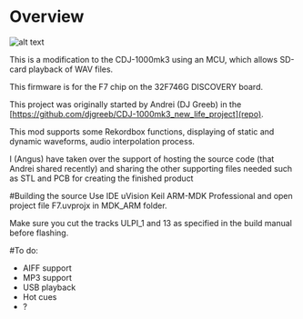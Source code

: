# Overview

![alt text](https://github.com/angusmack/CDJ-1000Mk3-MCU-Mod/Images/cdj_mod_view1.png "CDJ1000Mk3 MCU Mod")

This is a modification to the CDJ-1000mk3 using an MCU, which allows SD-card playback of WAV files.

This firmware is for the F7 chip on the 32F746G DISCOVERY board.

This project was originally started by Andrei (DJ Greeb) in the [https://github.com/djgreeb/CDJ-1000mk3_new_life_project](repo).

This mod supports some Rekordbox functions, displaying of static and dynamic waveforms, audio interpolation process. 

I (Angus) have taken over the support of hosting the source code (that Andrei shared recently) and sharing the other supporting files needed such as STL and PCB for creating the finished product 

#Building the source
Use IDE uVision Keil ARM-MDK Professional and open project file F7.uvprojx in MDK_ARM folder.

Make sure you cut the tracks ULPI_1 and 13 as specified in the build manual before flashing.

#To do:
- AIFF support
- MP3 support
- USB playback
- Hot cues
- ?
